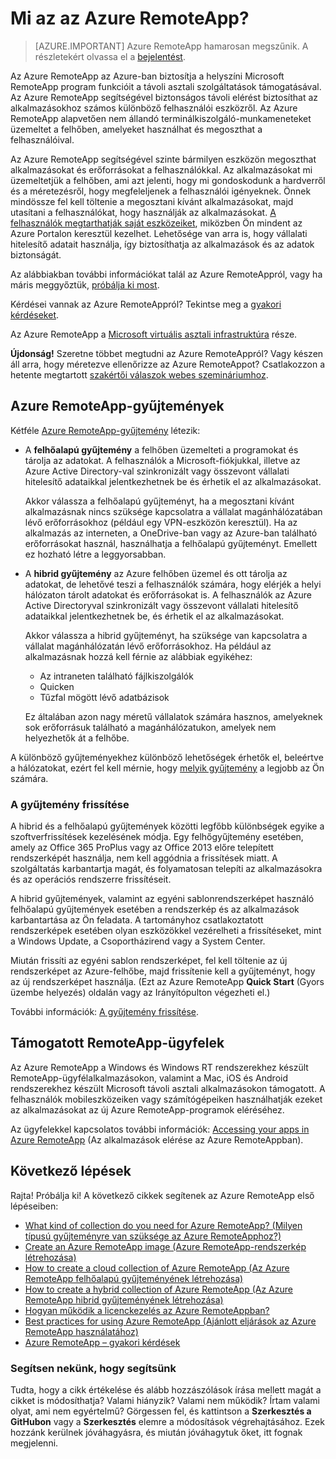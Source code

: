 <properties 
    pageTitle="Mi az az Azure RemoteApp? | Microsoft Azure" 
    description="Ismerje meg, hogyan oszthat meg alkalmazásokat és erőforrásokat bármilyen eszközön az Azure RemoteAppon keresztül." 
    services="remoteapp" 
    documentationCenter="" 
    authors="lizap" 
    manager="mbaldwin" 
    editor=""/>

<tags 
    ms.service="remoteapp" 
    ms.workload="compute" 
    ms.tgt_pltfrm="na" 
    ms.devlang="na" 
    ms.topic="get-started-article" 
    ms.date="08/15/2016" 
    ms.author="elizapo"/>

# Mi az az Azure RemoteApp?

> [AZURE.IMPORTANT]
> Azure RemoteApp hamarosan megszűnik. A részletekért olvassa el a [bejelentést](https://go.microsoft.com/fwlink/?linkid=821148).

Az Azure RemoteApp az Azure-ban biztosítja a helyszíni Microsoft RemoteApp program funkcióit a távoli asztali szolgáltatások támogatásával. Az Azure RemoteApp segítségével biztonságos távoli elérést biztosíthat az alkalmazásokhoz számos különböző felhasználói eszközről. Az Azure RemoteApp alapvetően nem állandó terminálkiszolgáló-munkameneteket üzemeltet a felhőben, amelyeket használhat és megoszthat a felhasználóival.

Az Azure RemoteApp segítségével szinte bármilyen eszközön megoszthat alkalmazásokat és erőforrásokat a felhasználókkal. Az alkalmazásokat mi üzemeltetjük a felhőben, ami azt jelenti, hogy mi gondoskodunk a hardverről és a méretezésről, hogy megfeleljenek a felhasználói igényeknek. Önnek mindössze fel kell töltenie a megosztani kívánt alkalmazásokat, majd utasítani a felhasználókat, hogy használják az alkalmazásokat. [A felhasználók megtarthatják saját eszközeiket](remoteapp-clients.md), miközben Ön mindent az Azure Portalon keresztül kezelhet. Lehetősége van arra is, hogy vállalati hitelesítő adatait használja, így biztosíthatja az alkalmazások és az adatok biztonságát.

Az alábbiakban további információkat talál az Azure RemoteAppról, vagy ha máris meggyőztük, [próbálja ki most](https://azure.microsoft.com/services/remoteapp/).

Kérdései vannak az Azure RemoteAppról? Tekintse meg a [gyakori kérdéseket](remoteapp-faq.md).

Az Azure RemoteApp a [Microsoft virtuális asztali infrastruktúra](http://www.microsoft.com/server-cloud/products/virtual-desktop-infrastructure/explore.aspx) része.

**Újdonság!** Szeretne többet megtudni az Azure RemoteAppról? Vagy készen áll arra, hogy méretezve ellenőrizze az Azure RemoteAppot? Csatlakozzon a hetente megtartott [szakértői válaszok webes szemináriumhoz](https://azureinfo.microsoft.com/AzureRemoteAppAskTheExperts-Registration-Page.html?ls=Website).

## Azure RemoteApp-gyűjtemények
Kétféle [Azure RemoteApp-gyűjtemény](remoteapp-collections.md) létezik:


- A **felhőalapú gyűjtemény** a felhőben üzemelteti a programokat és tárolja az adatokat. A felhasználók a Microsoft-fiókjukkal, illetve az Azure Active Directory-val szinkronizált vagy összevont vállalati hitelesítő adataikkal jelentkezhetnek be és érhetik el az alkalmazásokat.

    Akkor válassza a felhőalapú gyűjteményt, ha a megosztani kívánt alkalmazásnak nincs szüksége kapcsolatra a vállalat magánhálózatában lévő erőforrásokhoz (például egy VPN-eszközön keresztül). Ha az alkalmazás az interneten, a OneDrive-ban vagy az Azure-ban található erőforrásokat használ, használhatja a felhőalapú gyűjteményt. Emellett ez hozható létre a leggyorsabban.

- A **hibrid gyűjtemény** az Azure felhőben üzemel és ott tárolja az adatokat, de lehetővé teszi a felhasználók számára, hogy elérjék a helyi hálózaton tárolt adatokat és erőforrásokat is. A felhasználók az Azure Active Directoryval szinkronizált vagy összevont vállalati hitelesítő adataikkal jelentkezhetnek be, és érhetik el az alkalmazásokat.

    Akkor válassza a hibrid gyűjteményt, ha szüksége van kapcsolatra a vállalat magánhálózatán lévő erőforrásokhoz. Ha például az alkalmazásnak hozzá kell férnie az alábbiak egyikéhez:

    - Az intraneten található fájlkiszolgálók
    - Quicken
    - Tűzfal mögött lévő adatbázisok

    Ez általában azon nagy méretű vállalatok számára hasznos, amelyeknek sok erőforrásuk található a magánhálózatukon, amelyek nem helyezhetők át a felhőbe.

A különböző gyűjteményekhez különböző lehetőségek érhetők el, beleértve a hálózatokat, ezért fel kell mérnie, hogy [melyik gyűjtemény](remoteapp-collections.md) a legjobb az Ön számára. 


### A gyűjtemény frissítése
A hibrid és a felhőalapú gyűjtemények közötti legfőbb különbségek egyike a szoftverfrissítések kezelésének módja. Egy felhőgyűjtemény esetében, amely az Office 365 ProPlus vagy az Office 2013 előre telepített rendszerképét használja, nem kell aggódnia a frissítések miatt. A szolgáltatás karbantartja magát, és folyamatosan telepíti az alkalmazásokra és az operációs rendszerre frissítéseit.

A hibrid gyűjtemények, valamint az egyéni sablonrendszerképet használó felhőalapú gyűjtemények esetében a rendszerkép és az alkalmazások karbantartása az Ön feladata. A tartományhoz csatlakoztatott rendszerképek esetében olyan eszközökkel vezérelheti a frissítéseket, mint a Windows Update, a Csoportházirend vagy a System Center.

Miután frissíti az egyéni sablon rendszerképet, fel kell töltenie az új rendszerképet az Azure-felhőbe, majd frissítenie kell a gyűjteményt, hogy az új rendszerképet használja. (Ezt az Azure RemoteApp **Quick Start** (Gyors üzembe helyezés) oldalán vagy az Irányítópulton végezheti el.)

További információk: [A gyűjtemény frissítése](remoteapp-update.md).

## Támogatott RemoteApp-ügyfelek
Az Azure RemoteApp a Windows és Windows RT rendszerekhez készült RemoteApp-ügyfélalkalmazásokon, valamint a Mac, iOS és Android rendszerekhez készült Microsoft távoli asztali alkalmazásokon támogatott. A felhasználók mobileszközeiken vagy számítógépeiken használhatják ezeket az alkalmazásokat az új Azure RemoteApp-programok eléréséhez.

Az ügyfelekkel kapcsolatos további információk: [Accessing your apps in Azure RemoteApp](remoteapp-clients.md) (Az alkalmazások elérése az Azure RemoteAppban).

## Következő lépések
Rajta! Próbálja ki! A következő cikkek segítenek az Azure RemoteApp első lépéseiben:

- [What kind of collection do you need for Azure RemoteApp? (Milyen típusú gyűjteményre van szüksége az Azure RemoteApphoz?)](remoteapp-collections.md)
- [Create an Azure RemoteApp image (Azure RemoteApp-rendszerkép létrehozása)](remoteapp-imageoptions.md)
- [How to create a cloud collection of Azure RemoteApp (Az Azure RemoteApp felhőalapú gyűjteményének létrehozása)](remoteapp-create-cloud-deployment.md)
- [How to create a hybrid collection of Azure RemoteApp (Az Azure RemoteApp hibrid gyűjteményének létrehozása)](remoteapp-create-hybrid-deployment.md)
- [Hogyan működik a licenckezelés az Azure RemoteAppban?](remoteapp-licensing.md)
- [Best practices for using Azure RemoteApp (Ajánlott eljárások az Azure RemoteApp használatához)](remoteapp-bestpractices.md)
- [Azure RemoteApp – gyakori kérdések](remoteapp-faq.md)
 

### Segítsen nekünk, hogy segítsünk 
Tudta, hogy a cikk értékelése és alább hozzászólások írása mellett magát a cikket is módosíthatja? Valami hiányzik? Valami nem működik? Írtam valami olyat, ami nem egyértelmű? Görgessen fel, és kattintson a **Szerkesztés a GitHubon** vagy a **Szerkesztés** elemre a módosítások végrehajtásához. Ezek hozzánk kerülnek jóváhagyásra, és miután jóváhagytuk őket, itt fognak megjelenni.


<!--HONumber=sep16_HO1-->


